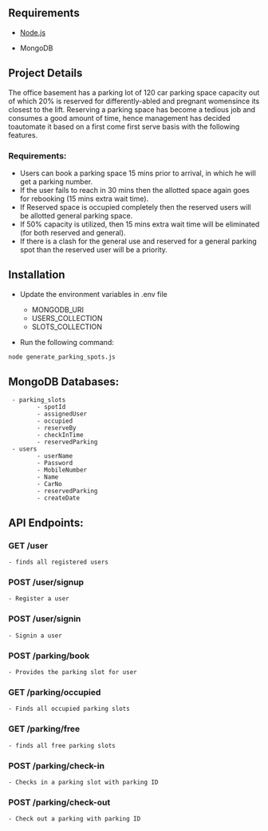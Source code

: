 ## Requirements

- [Node.js](http://nodejs.org/)

- MongoDB

## Project Details
The office basement has a parking lot of 120 car parking space capacity out of which 20% is reserved for differently-abled and pregnant womensince its closest to the lift.
Reserving a parking space has become a tedious job and consumes a good amount of time, hence management has decided toautomate it based on a first come first serve basis with the following features.

### Requirements:
- Users can book a parking space 15 mins prior to arrival, in which he will get a parking number.
- If the user fails to reach in 30 mins then the allotted space again goes for rebooking (15 mins extra wait time).
- If Reserved space is occupied completely then the reserved users will be allotted general parking space.
- If 50% capacity is utilized, then 15 mins extra wait time will be eliminated (for both reserved and general).
- If there is a clash for the general use and reserved for a general parking spot than the reserved user will be a priority.

## Installation

- Update the environment variables in .env file
    - MONGODB_URI
    - USERS_COLLECTION
    - SLOTS_COLLECTION

- Run the following command:
```sh
node generate_parking_spots.js
```

## MongoDB Databases:

     - parking_slots
            - spotId
            - assignedUser
            - occupied
            - reserveBy
            - checkInTime
            - reservedParking
     - users
            - userName
            - Password
            - MobileNumber
            - Name
            - CarNo
            - reservedParking
            - createDate

## API Endpoints:

### GET /user
    - finds all registered users

### POST /user/signup
    - Register a user

### POST /user/signin
    - Signin a user

### POST /parking/book
    - Provides the parking slot for user

### GET /parking/occupied
    - Finds all occupied parking slots

### GET /parking/free
    - finds all free parking slots

### POST /parking/check-in
    - Checks in a parking slot with parking ID

### POST /parking/check-out
    - Check out a parking with parking ID
